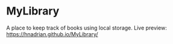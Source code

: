 # MyLibrary

A place to keep track of books using local storage. 
Live preview: https://hnadrian.github.io/MyLibrary/